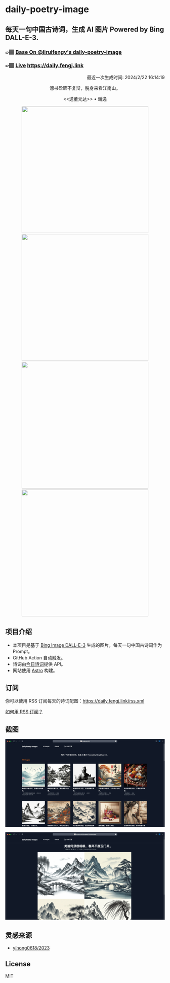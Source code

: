 
# daily-poetry-image

## 每天一句中国古诗词，生成 AI 图片 Powered by Bing DALL-E-3.

### 👉🏽 [Base On @liruifengv's daily-poetry-image](https://github.com/liruifengv/daily-poetry-image)

### 👉🏽 [Live](https://daily.fengj.link) https://daily.fengj.link

<p align="right">
  最近一次生成时间: 2024/2/22 16:14:19
</p>
<p align="center">
谤书盈箧不复辩，脱身来看江南山。
</p>
<p align="center">
<<送董元达>> • 谢逸
</p>
<p align="center">
<img src="https://tse4.mm.bing.net/th/id/OIG2.9KNGWlKSfl0jnd9CGkau" height="400" width="400" />
<img src="https://tse2.mm.bing.net/th/id/OIG2.d9j_nPtDeXsr.LPTrdUs" height="400" width="400" />
<img src="https://tse3.mm.bing.net/th/id/OIG2.NmZuq1Ee4UgXwUm_SXtR" height="400" width="400" />
<img src="https://tse2.mm.bing.net/th/id/OIG2.iCcjUkkQ2eFKAp0WiLsK" height="400" width="400" />
</p>

## 项目介绍

-   本项目是基于 [Bing Image DALL-E-3](https://www.bing.com/images/create) 生成的图片，每天一句中国古诗词作为 Prompt。
-   GitHub Action 自动触发。
-   诗词由[今日诗词](https://www.jinrishici.com/)提供 API。
-   网站使用 [Astro](https://astro.build) 构建。

## 订阅

你可以使用 RSS 订阅每天的诗词配图：https://daily.fengj.link/rss.xml

[如何用 RSS 订阅？](https://zhuanlan.zhihu.com/p/55026716)

## 截图

![图片列表](./screenshots/Snipaste_2023-12-28_21-00-26.png)

![图片详情](./screenshots/Snipaste_2023-12-28_21-00-53.png)

## 灵感来源

-   [yihong0618/2023](https://github.com/yihong0618/2023)

## License

MIT
